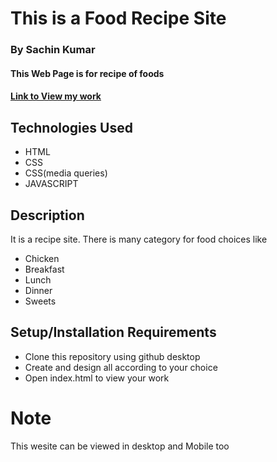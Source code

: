 # This is a Food Recipe Site

### By Sachin Kumar

#### This Web Page is for recipe of foods
#### [Link to View my work](https://Sachin-Food-Recipe.netlify.app)

## Technologies Used

* HTML
* CSS
* CSS(media queries)
* JAVASCRIPT

## Description
It is a recipe site. There is many category for food choices like
* Chicken
* Breakfast
* Lunch
* Dinner
* Sweets

## Setup/Installation Requirements

* Clone this repository using github desktop
* Create and design all according to your choice
* Open index.html to view your work

# Note
This wesite can be viewed in desktop and Mobile too
